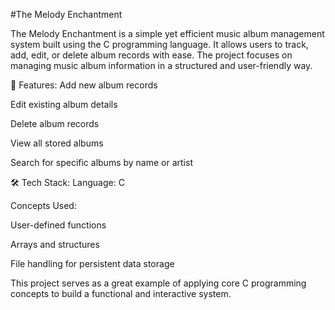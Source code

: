 #The Melody Enchantment



The Melody Enchantment is a simple yet efficient music album management system built using the C programming language. It allows users to track, add, edit, or delete album records with ease. The project focuses on managing music album information in a structured and user-friendly way.

🔧 Features:
Add new album records

Edit existing album details

Delete album records

View all stored albums

Search for specific albums by name or artist

🛠️ Tech Stack:
Language: C

Concepts Used:

User-defined functions

Arrays and structures

File handling for persistent data storage

This project serves as a great example of applying core C programming concepts to build a functional and interactive system.
